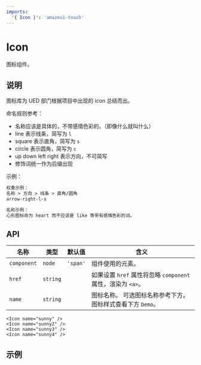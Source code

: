 ```yaml
---
imports:
  '{ Icon }': 'amazeui-touch'
---
```



# Icon

图标组件。

## 说明

图标库为 UED 部门根据项目中出现的 icon 总结而出。

命名规则参考：

- 名称应该是具体的，不带感情色彩的。（即像什么就叫什么）
- line 表示线条，简写为 `l`
- square 表示直角，简写为 `s`
- circle 表示圆角，简写为 `c`
- up down left right 表示方向，不可简写
- 修饰词统一作为后缀出现

示例：

```md
权重示例： 
名称 > 方向 > 线条 > 直角/圆角
arrow-right-l-s

名称示例：
心形图标命为 heart 而不应该是 like 等带有感情色彩的词。
```


## API

| 名称                |  类型           | 默认值           | 含义           |
| -------------      | ------------- | --------------- | --------------- |
| `component`        | `node`        | `'span'`        | 组件使用的元素。   |
| `href`             | `string`      |                 | 如果设置 `href` 属性将忽略 `component` 属性，渲染为 `<a>`。 |
| `name`             | `string`      |                 | 图标名称。 可选图标名称参考下方。图标样式查看下方 `Demo`。 |


```demo
<Icon name="sunny" />
<Icon name="sunny2" />
<Icon name="sunny3" />
<Icon name="sunny4" />
```


[1]: https://github.com/twbs/ratchet/tree/master/fonts
[2]: http://fontawesome.io/icons/
[3]: https://icomoon.io/app/#/select
[4]: http://iconfont.cn/

## 示例
